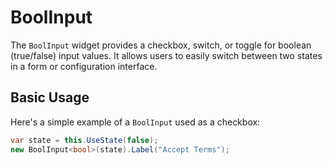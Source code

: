 # BoolInput

The `BoolInput` widget provides a checkbox, switch, or toggle for boolean (true/false) input values. It allows users to easily switch between two states in a form or configuration interface.

## Basic Usage

Here's a simple example of a `BoolInput` used as a checkbox:

```csharp
var state = this.UseState(false);
new BoolInput<bool>(state).Label("Accept Terms");
```

<WidgetDocs Type="Ivy.BoolInput" ExtensionTypes="Ivy.BoolInputExtensions" SourceUrl="https://github.com/Ivy-Interactive/Ivy-Framework/blob/main/Ivy/Widgets/Inputs/BoolInput.cs"/> 